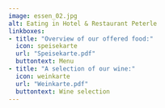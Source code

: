 ```yaml
---
image: essen_02.jpg
alt: Eating in Hotel & Restaurant Peterle
linkboxes:
- title: "Overview of our offered food:"
  icon: speisekarte
  url: "Speisekarte.pdf"
  buttontext: Menu
- title: "A selection of our wine:"
  icon: weinkarte
  url: "Weinkarte.pdf"
  buttontext: Wine selection
---
```

